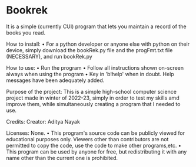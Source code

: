 # Bookrek
It is a simple (currently CUI) program that lets you maintain a record of the books you read.

How to install:
• For a python developer or anyone else with python on their device, simply download the bookRek.py file and the progFmt.txt file (NECESSARY), and run bookRek.py

How to use:
• Run the program
• Follow all instructions shown on-screen always when using the program
• Key in 'b!help' when in doubt. Help messages have been adequately added.

Purpose of the project:
This is a simple high-school computer science project made in winter of 2022-23, simply in order to test my skills amd improve them, while simultaneously creating a program that I needed to use.

Credits:
Creator: Aditya Nayak

Licenses: None.
• This program's source code can be publicly viewed for educational purposes only. Viewers other than contributors are not permitted to copy the code, use the code to make other programs,etc.
• This program can be used by anyone for free, but redistributing it with any name other than the current one is prohibited.
